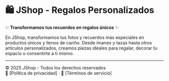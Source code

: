 # 🛍️ JShop - Regalos Personalizados 

✨ **Transformamos tus recuerdos en regalos únicos** ✨

En JShop, transformamos tus fotos y recuerdos más especiales en productos únicos y llenos de cariño. Desde imanes y tazas hasta otros artículos personalizados, creamos piezas ideales para regalar, decorar tu espacio o consentirte a ti mismo.


---
© 2025 JShop - Todos los derechos reservados  
📝 [Política de privacidad] · 📑 [Términos de servicio]